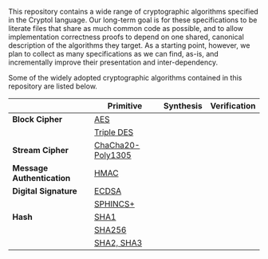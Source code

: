 This repository contains a wide range of cryptographic algorithms
specified in the Cryptol language. Our long-term goal is for these
specifications to be literate files that share as much common code as
possible, and to allow implementation correctness proofs to depend on
one shared, canonical description of the algorithms they target. As a
starting point, however, we plan to collect as many specifications as
we can find, as-is, and incrementally improve their presentation and
inter-dependency.

Some of the widely adopted cryptographic algorithms contained in this
repository are listed below.

|                           | Primitive         | Synthesis   | Verification |
| ------------------------- | ----------------- | ----------- | ------------ |
| **Block Cipher**          | [AES](Primitive/Symmetric/Cipher/Block/AES.cry)| | |
|                           | [Triple DES](Primitive/Symmetric/Cipher/Block/TripleDES.cry)| | |
| **Stream Cipher**         | [ChaCha20-Poly1305](Primitive/Symmetric/Cipher/Authenticated/ChaChaPolyCryptolIETF.md)| | |
| **Message Authentication**| [HMAC](Primitive/Symmetric/MAC/HMAC.cry)| | |
| **Digital Signature**     | [ECDSA](Primitive/Asymmetric/Signature/ecdsa.cry)| | |
|                           | [SPHINCS+](Primitive/Asymmetric/Signature/SphincsPlus.md)| | |
| **Hash**                  | [SHA1](Primitive/Keyless/Hash/SHA1.cry)| | |
|                           | [SHA256](Primitive/Keyless/Hash/SHA256.cry)| | |
|                           | [SHA2, SHA3](Primitive/Keyless/Hash/SHA.cry)| | |
